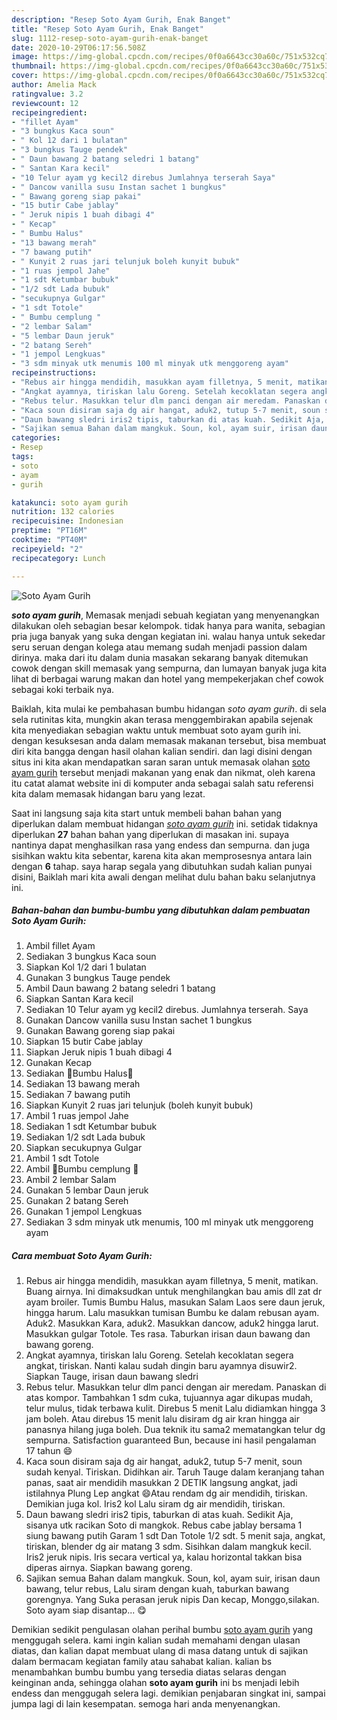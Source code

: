 ```yaml
---
description: "Resep Soto Ayam Gurih, Enak Banget"
title: "Resep Soto Ayam Gurih, Enak Banget"
slug: 1112-resep-soto-ayam-gurih-enak-banget
date: 2020-10-29T06:17:56.508Z
image: https://img-global.cpcdn.com/recipes/0f0a6643cc30a60c/751x532cq70/soto-ayam-gurih-foto-resep-utama.jpg
thumbnail: https://img-global.cpcdn.com/recipes/0f0a6643cc30a60c/751x532cq70/soto-ayam-gurih-foto-resep-utama.jpg
cover: https://img-global.cpcdn.com/recipes/0f0a6643cc30a60c/751x532cq70/soto-ayam-gurih-foto-resep-utama.jpg
author: Amelia Mack
ratingvalue: 3.2
reviewcount: 12
recipeingredient:
- "fillet Ayam"
- "3 bungkus Kaca soun"
- " Kol 12 dari 1 bulatan"
- "3 bungkus Tauge pendek"
- " Daun bawang 2 batang seledri 1 batang"
- " Santan Kara kecil"
- "10 Telur ayam yg kecil2 direbus Jumlahnya terserah Saya"
- " Dancow vanilla susu Instan sachet 1 bungkus"
- " Bawang goreng siap pakai"
- "15 butir Cabe jablay"
- " Jeruk nipis 1 buah dibagi 4"
- " Kecap"
- " Bumbu Halus"
- "13 bawang merah"
- "7 bawang putih"
- " Kunyit 2 ruas jari telunjuk boleh kunyit bubuk"
- "1 ruas jempol Jahe"
- "1 sdt Ketumbar bubuk"
- "1/2 sdt Lada bubuk"
- "secukupnya Gulgar"
- "1 sdt Totole"
- " Bumbu cemplung "
- "2 lembar Salam"
- "5 lembar Daun jeruk"
- "2 batang Sereh"
- "1 jempol Lengkuas"
- "3 sdm minyak utk menumis 100 ml minyak utk menggoreng ayam"
recipeinstructions:
- "Rebus air hingga mendidih, masukkan ayam filletnya, 5 menit, matikan. Buang airnya. Ini dimaksudkan untuk menghilangkan bau amis dll zat dr ayam broiler. Tumis Bumbu Halus, masukan Salam Laos sere daun jeruk, hingga harum. Lalu masukkan tumisan Bumbu ke dalam rebusan ayam. Aduk2. Masukkan Kara, aduk2. Masukkan dancow, aduk2 hingga larut. Masukkan gulgar Totole. Tes rasa. Taburkan irisan daun bawang dan bawang goreng."
- "Angkat ayamnya, tiriskan lalu Goreng. Setelah kecoklatan segera angkat, tiriskan. Nanti kalau sudah dingin baru ayamnya disuwir2. Siapkan Tauge, irisan daun bawang sledri"
- "Rebus telur. Masukkan telur dlm panci dengan air meredam. Panaskan di atas kompor. Tambahkan 1 sdm cuka, tujuannya agar dikupas mudah, telur mulus, tidak terbawa kulit. Direbus 5 menit Lalu didiamkan hingga 3 jam boleh. Atau direbus 15 menit lalu disiram dg air kran hingga air panasnya hilang juga boleh. Dua teknik itu sama2 mematangkan telur dg sempurna. Satisfaction guaranteed Bun, because ini hasil pengalaman 17 tahun 😄"
- "Kaca soun disiram saja dg air hangat, aduk2, tutup 5-7 menit, soun sudah kenyal. Tiriskan. Didihkan air. Taruh Tauge dalam keranjang tahan panas, saat air mendidih masukkan 2 DETIK langsung angkat, jadi istilahnya Plung Lep angkat 😄Atau rendam dg air mendidih, tiriskan. Demikian juga kol. Iris2 kol Lalu siram dg air mendidih, tiriskan."
- "Daun bawang sledri iris2 tipis, taburkan di atas kuah. Sedikit Aja, sisanya utk racikan Soto di mangkok. Rebus cabe jablay bersama 1 siung bawang putih Garam 1 sdt Dan Totole 1/2 sdt. 5 menit saja, angkat, tiriskan, blender dg air matang 3 sdm. Sisihkan dalam mangkuk kecil. Iris2 jeruk nipis. Iris secara vertical ya, kalau horizontal takkan bisa diperas airnya. Siapkan bawang goreng."
- "Sajikan semua Bahan dalam mangkuk. Soun, kol, ayam suir, irisan daun bawang, telur rebus, Lalu siram dengan kuah, taburkan bawang gorengnya. Yang Suka perasan jeruk nipis Dan kecap, Monggo,silakan. Soto ayam siap disantap... 😋"
categories:
- Resep
tags:
- soto
- ayam
- gurih

katakunci: soto ayam gurih 
nutrition: 132 calories
recipecuisine: Indonesian
preptime: "PT16M"
cooktime: "PT40M"
recipeyield: "2"
recipecategory: Lunch

---
```



![Soto Ayam Gurih](https://img-global.cpcdn.com/recipes/0f0a6643cc30a60c/751x532cq70/soto-ayam-gurih-foto-resep-utama.jpg)

<b><i>soto ayam gurih</i></b>, Memasak menjadi sebuah kegiatan yang menyenangkan dilakukan oleh sebagian besar kelompok. tidak hanya para wanita, sebagian pria juga banyak yang suka dengan kegiatan ini. walau hanya untuk sekedar seru seruan dengan kolega atau memang sudah menjadi passion dalam dirinya. maka dari itu dalam dunia masakan sekarang banyak ditemukan cowok dengan skill memasak yang sempurna, dan lumayan banyak juga kita lihat di berbagai warung makan dan hotel yang mempekerjakan chef cowok sebagai koki terbaik nya.

Baiklah, kita mulai ke pembahasan bumbu hidangan <i>soto ayam gurih</i>. di sela sela rutinitas kita, mungkin akan terasa menggembirakan apabila sejenak kita menyediakan sebagian waktu untuk membuat soto ayam gurih ini. dengan kesuksesan anda dalam memasak makanan tersebut, bisa membuat diri kita bangga dengan hasil olahan kalian sendiri. dan lagi disini dengan situs ini kita akan mendapatkan saran saran untuk memasak olahan <u>soto ayam gurih</u> tersebut menjadi makanan yang enak dan nikmat, oleh karena itu catat alamat website ini di komputer anda sebagai salah satu referensi kita dalam memasak hidangan baru yang lezat.




Saat ini langsung saja kita start untuk membeli bahan bahan yang diperlukan dalam membuat hidangan <u><i>soto ayam gurih</i></u> ini. setidak tidaknya diperlukan <b>27</b> bahan bahan yang diperlukan di masakan ini. supaya nantinya dapat menghasilkan rasa yang endess dan sempurna. dan juga sisihkan waktu kita sebentar, karena kita akan memprosesnya antara lain dengan <b>6</b> tahap. saya harap segala yang dibutuhkan sudah kalian punyai disini, Baiklah mari kita awali dengan melihat dulu bahan baku selanjutnya ini.

<!--inarticleads1-->

##### Bahan-bahan dan bumbu-bumbu yang dibutuhkan dalam pembuatan Soto Ayam Gurih:

1. Ambil fillet Ayam
1. Sediakan 3 bungkus Kaca soun
1. Siapkan  Kol 1/2 dari 1 bulatan
1. Gunakan 3 bungkus Tauge pendek
1. Ambil  Daun bawang 2 batang seledri 1 batang
1. Siapkan  Santan Kara kecil
1. Sediakan 10 Telur ayam yg kecil2 direbus. Jumlahnya terserah. Saya
1. Gunakan  Dancow vanilla susu Instan sachet 1 bungkus
1. Gunakan  Bawang goreng siap pakai
1. Siapkan 15 butir Cabe jablay
1. Siapkan  Jeruk nipis 1 buah dibagi 4
1. Gunakan  Kecap
1. Sediakan  🔹Bumbu Halus🔹
1. Sediakan 13 bawang merah
1. Sediakan 7 bawang putih
1. Siapkan  Kunyit 2 ruas jari telunjuk (boleh kunyit bubuk)
1. Ambil 1 ruas jempol Jahe
1. Sediakan 1 sdt Ketumbar bubuk
1. Sediakan 1/2 sdt Lada bubuk
1. Siapkan secukupnya Gulgar
1. Ambil 1 sdt Totole
1. Ambil  🔹Bumbu cemplung 🔹
1. Ambil 2 lembar Salam
1. Gunakan 5 lembar Daun jeruk
1. Gunakan 2 batang Sereh
1. Gunakan 1 jempol Lengkuas
1. Sediakan 3 sdm minyak utk menumis, 100 ml minyak utk menggoreng ayam




<!--inarticleads2-->

##### Cara membuat Soto Ayam Gurih:

1. Rebus air hingga mendidih, masukkan ayam filletnya, 5 menit, matikan. Buang airnya. Ini dimaksudkan untuk menghilangkan bau amis dll zat dr ayam broiler. Tumis Bumbu Halus, masukan Salam Laos sere daun jeruk, hingga harum. Lalu masukkan tumisan Bumbu ke dalam rebusan ayam. Aduk2. Masukkan Kara, aduk2. Masukkan dancow, aduk2 hingga larut. Masukkan gulgar Totole. Tes rasa. Taburkan irisan daun bawang dan bawang goreng.
1. Angkat ayamnya, tiriskan lalu Goreng. Setelah kecoklatan segera angkat, tiriskan. Nanti kalau sudah dingin baru ayamnya disuwir2. Siapkan Tauge, irisan daun bawang sledri
1. Rebus telur. Masukkan telur dlm panci dengan air meredam. Panaskan di atas kompor. Tambahkan 1 sdm cuka, tujuannya agar dikupas mudah, telur mulus, tidak terbawa kulit. Direbus 5 menit Lalu didiamkan hingga 3 jam boleh. Atau direbus 15 menit lalu disiram dg air kran hingga air panasnya hilang juga boleh. Dua teknik itu sama2 mematangkan telur dg sempurna. Satisfaction guaranteed Bun, because ini hasil pengalaman 17 tahun 😄
1. Kaca soun disiram saja dg air hangat, aduk2, tutup 5-7 menit, soun sudah kenyal. Tiriskan. Didihkan air. Taruh Tauge dalam keranjang tahan panas, saat air mendidih masukkan 2 DETIK langsung angkat, jadi istilahnya Plung Lep angkat 😄Atau rendam dg air mendidih, tiriskan. Demikian juga kol. Iris2 kol Lalu siram dg air mendidih, tiriskan.
1. Daun bawang sledri iris2 tipis, taburkan di atas kuah. Sedikit Aja, sisanya utk racikan Soto di mangkok. Rebus cabe jablay bersama 1 siung bawang putih Garam 1 sdt Dan Totole 1/2 sdt. 5 menit saja, angkat, tiriskan, blender dg air matang 3 sdm. Sisihkan dalam mangkuk kecil. Iris2 jeruk nipis. Iris secara vertical ya, kalau horizontal takkan bisa diperas airnya. Siapkan bawang goreng.
1. Sajikan semua Bahan dalam mangkuk. Soun, kol, ayam suir, irisan daun bawang, telur rebus, Lalu siram dengan kuah, taburkan bawang gorengnya. Yang Suka perasan jeruk nipis Dan kecap, Monggo,silakan. Soto ayam siap disantap... 😋




Demikian sedikit pengulasan olahan perihal bumbu <u>soto ayam gurih</u> yang menggugah selera. kami ingin kalian sudah memahami dengan ulasan diatas, dan kalian dapat membuat ulang di masa datang untuk di sajikan dalam bermacam kegiatan family atau sahabat kalian. kalian bs menambahkan bumbu bumbu yang tersedia diatas selaras dengan keinginan anda, sehingga olahan <b>soto ayam gurih</b> ini bs menjadi lebih endess dan menggugah selera lagi. demikian penjabaran singkat ini, sampai jumpa lagi di lain kesempatan. semoga hari anda menyenangkan.
